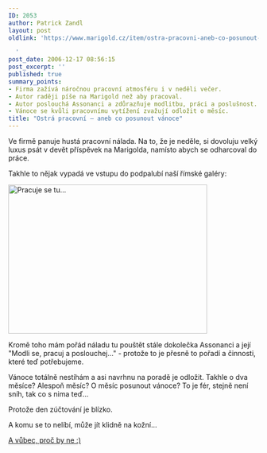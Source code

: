 ```yaml
---
ID: 2053
author: Patrick Zandl
layout: post
oldlink: 'https://www.marigold.cz/item/ostra-pracovni-aneb-co-posunout-vanoce

  '
post_date: 2006-12-17 08:56:15
post_excerpt: ''
published: true
summary_points:
- Firma zažívá náročnou pracovní atmosféru i v neděli večer.
- Autor raději píše na Marigold než aby pracoval.
- Autor poslouchá Assonanci a zdůrazňuje modlitbu, práci a poslušnost.
- Vánoce se kvůli pracovnímu vytížení zvažují odložit o měsíc.
title: "Ostrá pracovní – aneb co posunout vánoce"
---
```


<texy>Ve firmě panuje hustá pracovní nálada. Na to, že je neděle, si dovoluju velký luxus psát v devět příspěvek na Marigolda, namísto abych se odharcoval do práce. 

Takhle to nějak vypadá ve vstupu do podpalubí naší římské galéry: 

<a href="http://www.marigold.cz/wp-content/15122006.jpg"><img src="http://www.marigold.cz/wp-content/_15122006.jpg" width="400" height="300" alt="Pracuje se tu... " title="Pracuje se tu... "  /></a>

Kromě toho mám pořád náladu tu pouštět stále dokolečka Assonanci a její "Modli se, pracuj a poslouchej..." - protože to je přesně to pořadí a činnosti, které teď potřebujeme. 

Vánoce totálně nestíhám a asi navrhnu na poradě je odložit. Takhle o dva měsíce? Alespoň měsíc? O měsíc posunout vánoce? To je fér, stejně není sníh, tak co s nima teď... 

Protože den zúčtování je blízko. 

A komu se to nelíbí, může jít klidně na kožní...

<a href="http://spolecnost.blesk.cz/Clanek65906.htm">A vůbec, proč by ne :)</a>
